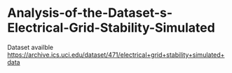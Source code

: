 # Analysis-of-the-Dataset-s-Electrical-Grid-Stability-Simulated
Dataset availble https://archive.ics.uci.edu/dataset/471/electrical+grid+stability+simulated+data
